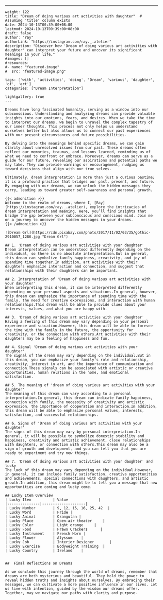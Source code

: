 ---
    weight: 122
    title: "Dream of doing various art activities with daughter"  # Assuming 'title' column exists
    date: 2024-10-13T00:39:00+08:00
    lastmod: 2024-10-13T00:39:00+08:00
    draft: false
    author: "ray"
    authorLink: "https://instagram.com/ray._.atelier"
    description: "Discover how 'Dream of doing various art activities with daughter' can interpret your future and uncover its significant meanings in your life."
    #images: []
    #resources:
    #- name: "featured-image"
    #  src: "featured-image.png"
    
    tags: ['with', 'activities', 'doing', 'Dream', 'various', 'daughter', 'of', 'art']
    categories: ["Dream Interpretation"]
    
    lightgallery: true
    ---
    
    Dreams have long fascinated humanity, serving as a window into our subconscious. Understanding and analyzing dreams can provide valuable insights into our emotions, fears, and desires. When we take the time to interpret our dreams, we begin to unravel the complex tapestry of our inner thoughts. This process not only helps us understand ourselves better but also allows us to connect our past experiences with our present circumstances and future possibilities.
    
    By delving into the meanings behind specific dreams, we can gain clarity about unresolved issues from our past. These dreams often reflect our memories, traumas, and lessons learned, reminding us of what we need to confront or embrace. Moreover, dreams can serve as a guide for our future, revealing our aspirations and potential paths we may take. They can provide warnings or encouragement, nudging us toward decisions that align with our true selves.
    
    Ultimately, dream interpretation is more than just a curious pastime; it is a profound practice that bridges our past, present, and future. By engaging with our dreams, we can unlock the hidden messages they carry, leading us toward greater self-awareness and personal growth.
    
    {{< admonition >}}
    Welcome to the realm of dreams, where I, [Ray](https://instagram.com/ray._.atelier), explore the intricacies of dream interpretation and meaning. Here, you’ll find insights that bridge the gap between your subconscious and conscious mind. Join me on a journey to uncover the hidden messages in your dreams.
    {{< /admonition >}}
    
    ![Dream Grl](https://cdn.pixabay.com/photo/2017/11/02/03/35/gothic-2910057_1280.jpg "Dream Grl")
    
    ## 1. 'Dream of doing various art activities with your daughter'
    Dream interpretation can be understood differently depending on the individual, so there is no absolute interpretation.But in general, this dream can symbolize family happiness, creativity, and joy of spending time together.In addition, art activities with their daughters emphasize interaction and connection, and suggest that relationships with their daughters can be important.
    
    ## 2. Interpretation of 'Dream of doing various art activities with your daughter'
    When interpreting this dream, it can be interpreted differently depending on your personal aspects and situations.In general, however, this dream can emphasize the importance of spending time with the family, the need for creative expressions, and interaction with human relationships.This dream will be able to provide clues about your interests, values, and what you are happy with.
    
    ## 3. 'Dream of doing various art activities with your daughter'
    Having a feeling of this dream may vary depending on your personal experience and situation.However, this dream will be able to foresee the time with the family in the future, the opportunity for creativity, or the connection with others.Art activities with their daughters may be a feeling of happiness and fun.
    
    ## 4. Signal 'Dream of doing various art activities with your daughter'
    The signal of the dream may vary depending on the individual.But in this dream, you can emphasize your family's role and relationship, creativity, interest in art, and the importance of communication and connection.These signals can be associated with artistic or creative opportunities, human relations in the home, and emotional satisfaction.
    
    ## 5. The meaning of 'dream of doing various art activities with your daughter'
    The meaning of this dream can vary according to a personal interpretation.In general, this dream can indicate family happiness, connection with family, the necessity of creativity and artistic expression, the importance of cooperation and interaction.In addition, this dream will be able to emphasize personal values, interests, satisfaction, and successful relationships.
    
    ## 6. Signs of 'Dream of doing various art activities with your daughter'
    The signs of this dream may vary by personal interpretation.In general, it will be possible to symbolize domestic stability and happiness, creativity and artistic achievement, close relationships with daughters, or connection with others.This dream may also be a sign of growth and development, and you can tell you that you are ready to experiment and try new things.
    
    ## 7. 'Dream of doing various art activities with your daughter' and lucky
    The luck of this dream may vary depending on the individual.However, in general, it can include family satisfaction, creative opportunities and achievements, special connections with daughters, and artistic growth.In addition, this dream might be to tell you a message that new opportunities are coming and lucky come.
    
    ## Lucky Item Overview
    | Lucky Item          | Value              |
    |---------------|--------------------|
    | Lucky Number        | 9, 12, 15, 16, 25, 42  |
    | Lucky Word          | Pride |
    | Lucky Animal        | Orangutan |
    | Lucky Place         | Open-air theater     |
    | Lucky Color         | Light orange     |
    | Lucky Food          | Prawn Crackers      |
    | Lucky Instrument    | French Horn |
    | Lucky Flower        | Alyssum    |
    | Lucky Job           | Interior Designer       |
    | Lucky Exercise      | Bodyweight Training  |
    | Lucky Country       | Ireland    |
    
    
    ##  Final Reflections on Dreams
    
    As we conclude this journey through the world of dreams, remember that dreams are both mysterious and beautiful. They hold the power to reveal hidden truths and insights about ourselves. By embracing their messages, we can cultivate a more positive influence in our lives. Let us live with intention, guided by the wisdom our dreams offer. Together, may we navigate our paths with clarity and purpose.
    